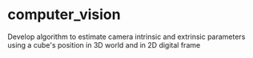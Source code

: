 # computer_vision
Develop algorithm to estimate camera intrinsic and extrinsic parameters using a cube's position in 3D world and in 2D digital frame
